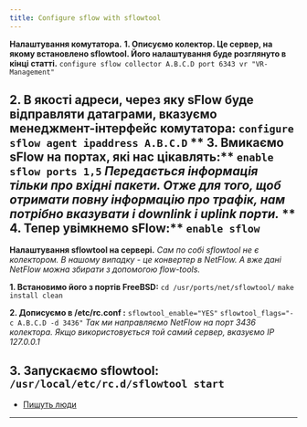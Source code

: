 ```yaml
---
title: Configure sflow with sflowtool
---
```


**Налаштування комутатора.**
**1. Описуємо колектор. Це сервер, на якому встановлено sflowtool. Його налаштування буде розглянуто в кінці статті.**
`configure sflow collector A.B.C.D port 6343 vr "VR-Management"`

**2. В якості адреси, через яку sFlow буде відправляти датаграми, вказуємо менеджмент-інтерфейс комутатора:**
`configure sflow agent ipaddress A.B.C.D`
**
3. Вмикаємо sFlow на портах, які нас цікавлять:**
`enable sflow ports 1,5`
_Передається інформація тільки про вхідні пакети. Отже для того, щоб отримати повну інформацію про трафік, нам потрібно вказувати і downlink і uplink порти._
**
4. Тепер увімкнемо sFlow:**
`enable sflow`
-----

**Налаштування sflowtool на сервері.**
_Сам по собі sflowtool не є колектором. В нашому випадку - це конвертер в NetFlow. А вже дані NetFlow можна збирати з допомогою flow-tools._

**1. Встановимо його з портів FreeBSD:**
`cd /usr/ports/net/sflowtool/`
`make install clean`

**2. Дописуємо в /etc/rc.conf :**
`sflowtool_enable="YES"`
`sflowtool_flags="-c A.B.C.D -d 3436"`
_Так ми направляємо NetFlow на порт 3436 колектора. Якщо використовується той самий сервер, вказуємо IP 127.0.0.1_

**3. Запускаємо sflowtool:**
`/usr/local/etc/rc.d/sflowtool start`
-----
* <a href="http://www.hilik.org.ua/%D0%BD%D0%B0%D1%81%D1%82%D1%80%D0%BE%D0%B9%D0%BA%D0%B0-sflow-%D0%BD%D0%B0-%D0%BA%D0%BE%D0%BC%D0%BC%D1%83%D1%82%D0%B0%D1%82%D0%BE%D1%80%D0%B0%D1%85-extremenetworks-%D0%B8%D1%81%D0%BF%D0%BE%D0%BB%D1%8C/">Пишуть люди</a>
-----